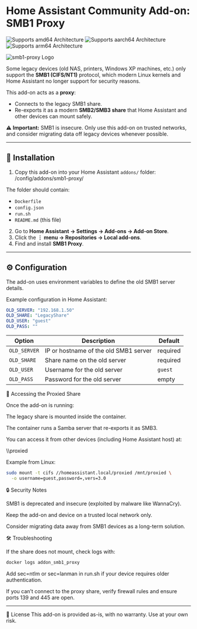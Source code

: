# Home Assistant Community Add-on: SMB1 Proxy

![Supports amd64 Architecture][amd64-shield]
![Supports aarch64 Architecture][aarch64-shield]
![Supports arm64 Architecture][arm64-shield]

[armhf-shield]: https://img.shields.io/badge/armhf-no-red.svg
[armv7-shield]: https://img.shields.io/badge/armv7-yes-green.svg
[arm64-shield]: https://img.shields.io/badge/arm64-yes-green.svg
[aarch64-shield]: https://img.shields.io/badge/aarch64-yes-green.svg
[amd64-shield]: https://img.shields.io/badge/amd64-yes-green.svg

![smb1-proxy Logo](https://raw.githubusercontent.com/alsotoes/hassio-infrastructure/main/smb1-proxy/logo.svg)

Some legacy devices (old NAS, printers, Windows XP machines, etc.) only support the **SMB1 (CIFS/NT1)** protocol, which modern Linux kernels and Home Assistant no longer support for security reasons.  

This add-on acts as a **proxy**:
- Connects to the legacy SMB1 share.
- Re-exports it as a modern **SMB2/SMB3 share** that Home Assistant and other devices can mount safely.

⚠️ **Important:** SMB1 is insecure. Only use this add-on on trusted networks, and consider migrating data off legacy devices whenever possible.

---

## 🚀 Installation

1. Copy this add-on into your Home Assistant `addons/` folder: /config/addons/smb1-proxy/

The folder should contain:
- `Dockerfile`
- `config.json`
- `run.sh`
- `README.md` (this file)

2. Go to **Home Assistant → Settings → Add-ons → Add-on Store**.
3. Click the **⋮ menu → Repositories → Local add-ons**.
4. Find and install **SMB1 Proxy**.

---

## ⚙️ Configuration

The add-on uses environment variables to define the old SMB1 server details.

Example configuration in Home Assistant:

```yaml
OLD_SERVER: "192.168.1.50"
OLD_SHARE: "LegacyShare"
OLD_USER: "guest"
OLD_PASS: ""
```

| Option       | Description                           | Default  |
| ------------ | ------------------------------------- | -------- |
| `OLD_SERVER` | IP or hostname of the old SMB1 server | required |
| `OLD_SHARE`  | Share name on the old server          | required |
| `OLD_USER`   | Username for the old server           | `guest`  |
| `OLD_PASS`   | Password for the old server           | empty    |


📂 Accessing the Proxied Share

Once the add-on is running:

The legacy share is mounted inside the container.

The container runs a Samba server that re-exports it as SMB3.

You can access it from other devices (including Home Assistant host) at:

\\<home-assistant-host>\proxied


Example from Linux:
```bash
sudo mount -t cifs //homeassistant.local/proxied /mnt/proxied \
  -o username=guest,password=,vers=3.0
```

🔒 Security Notes

SMB1 is deprecated and insecure (exploited by malware like WannaCry).

Keep the add-on and device on a trusted local network only.

Consider migrating data away from SMB1 devices as a long-term solution.

🛠️ Troubleshooting

If the share does not mount, check logs with:

```bash
docker logs addon_smb1_proxy
```

Add sec=ntlm or sec=lanman in run.sh if your device requires older authentication.

If you can’t connect to the proxy share, verify firewall rules and ensure ports 139 and 445 are open.

---

📜 License
This add-on is provided as-is, with no warranty. Use at your own risk.

